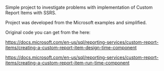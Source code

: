 Simple project to investigate problems with implementation of Custom Report Items with SSRS.

Project was developed from the Microsoft examples and simplified.

Original code you can get from the here:

https://docs.microsoft.com/en-us/sql/reporting-services/custom-report-items/creating-a-custom-report-item-design-time-component

https://docs.microsoft.com/en-us/sql/reporting-services/custom-report-items/creating-a-custom-report-item-run-time-component
